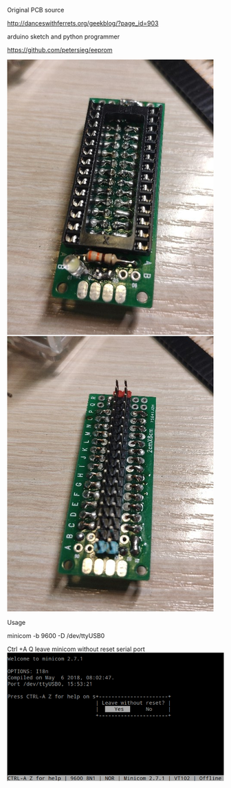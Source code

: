 Original PCB source

http://danceswithferrets.org/geekblog/?page_id=903

arduino sketch and python programmer

https://github.com/petersieg/eeprom

![board](https://github.com/xRA1N/6502/blob/master/eeprom_programmer/20200430130728.jpg)
![board](https://github.com/xRA1N/6502/blob/master/eeprom_programmer/20200430130735.jpg)

Usage

minicom -b 9600 -D /dev/ttyUSB0

Ctrl +A Q leave minicom without reset serial port 
![minicom](https://github.com/xRA1N/6502/blob/master/eeprom_programmer/minicom_no_reset.png)
